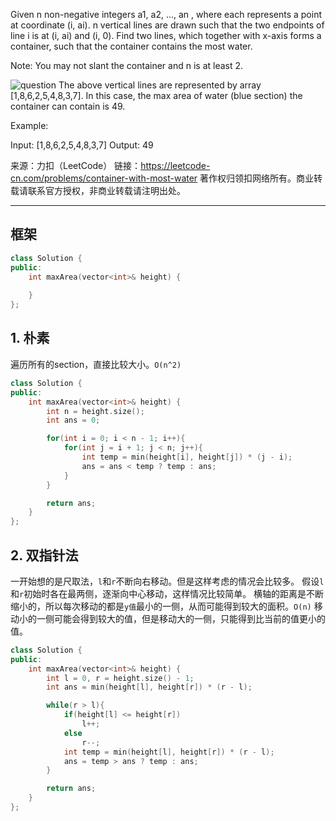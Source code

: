 Given n non-negative integers a1, a2, ..., an , where each represents a point at coordinate (i, ai). n vertical lines are drawn such that the two endpoints of line i is at (i, ai) and (i, 0). Find two lines, which together with x-axis forms a container, such that the container contains the most water.

Note: You may not slant the container and n is at least 2.

![question](https://s3-lc-upload.s3.amazonaws.com/uploads/2018/07/17/question_11.jpg)
The above vertical lines are represented by array [1,8,6,2,5,4,8,3,7]. In this case, the max area of water (blue section) the container can contain is 49.

Example:

Input: [1,8,6,2,5,4,8,3,7]
Output: 49

来源：力扣（LeetCode）
链接：https://leetcode-cn.com/problems/container-with-most-water
著作权归领扣网络所有。商业转载请联系官方授权，非商业转载请注明出处。
_________________

## 框架
```cpp
class Solution {
public:
    int maxArea(vector<int>& height) {
        
    }
};
```

## 1. 朴素
遍历所有的section，直接比较大小。`O(n^2)`
```cpp
class Solution {
public:
    int maxArea(vector<int>& height) {
        int n = height.size();
        int ans = 0;

        for(int i = 0; i < n - 1; i++){
            for(int j = i + 1; j < n; j++){
                int temp = min(height[i], height[j]) * (j - i);
                ans = ans < temp ? temp : ans;
            }
        }

        return ans;
    }
};
```

## 2. 双指针法
一开始想的是尺取法，`l`和`r`不断向右移动。但是这样考虑的情况会比较多。
假设`l`和`r`初始时各在最两侧，逐渐向中心移动，这样情况比较简单。
横轴的距离是不断缩小的，所以每次移动的都是`y值`最小的一侧，从而可能得到较大的面积。`O(n)`
移动小的一侧可能会得到较大的值，但是移动大的一侧，只能得到比当前的值更小的值。
```cpp
class Solution {
public:
    int maxArea(vector<int>& height) {
        int l = 0, r = height.size() - 1;
        int ans = min(height[l], height[r]) * (r - l);

        while(r > l){
            if(height[l] <= height[r])
                l++;
            else
                r--;
            int temp = min(height[l], height[r]) * (r - l);
            ans = temp > ans ? temp : ans;
        }

        return ans;
    }
};
```